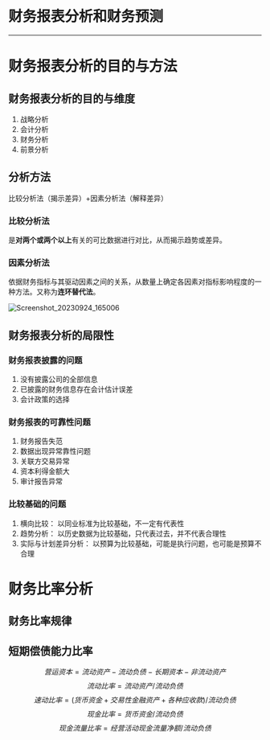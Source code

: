 # 财务报表分析和财务预测
---
#  财务报表分析的目的与方法
 
## 财务报表分析的目的与维度

 1. 战略分析
 2. 会计分析
 3. 财务分析
 4. 前景分析

## 分析方法
比较分析法（揭示差异）+因素分析法（解释差异）

### 比较分析法

是**对两个或两个以上**有关的可比数据进行对比，从而揭示趋势或差异。

### 因素分析法
依据财务指标与其驱动因素之间的关系，从数量上确定各因素对指标影响程度的一种方法。又称为**连环替代法**。

![Screenshot_20230924_165006](https://jsd.cdn.zzko.cn/gh/chenskiro/pictureHost@main/image/acc/Screenshot_20230924_165006.jpg)

## 财务报表分析的局限性

### 财务报表披露的问题

1. 没有披露公司的全部信息
2. 已披露的财务信息存在会计估计误差
3. 会计政策的选择

### 财务报表的可靠性问题

1. 财务报告失范
2. 数据出现异常靠性问题
3. 关联方交易异常
4. 资本利得金额大
5. 审计报告异常

### 比较基础的问题

1. 横向比较：
    以同业标准为比较基础，不一定有代表性
2. 趋势分析：
    以历史数据为比较基础，只代表过去，并不代表合理性
3. 实际与计划差异分析：
    以预算为比较基础，可能是执行问题，也可能是预算不合理

# 财务比率分析
## 财务比率规律

## 短期偿债能力比率

$$营运资本=流动资产-流动负债-长期资本-非流动资产$$
$$流动比率=流动资产/流动负债$$
$$速动比率=(货币资金+交易性金融资产+各种应收款)/流动负债$$
$$现金比率=货币资金/流动负债$$
$$现金流量比率=经营活动现金流量净额/流动负债$$